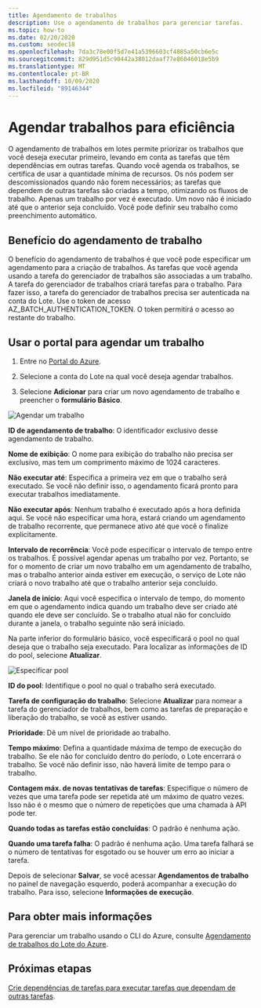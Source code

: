 ```yaml
---
title: Agendamento de trabalhos
description: Use o agendamento de trabalhos para gerenciar tarefas.
ms.topic: how-to
ms.date: 02/20/2020
ms.custom: seodec18
ms.openlocfilehash: 7da3c78e00f5d7e41a5396603cf4885a50cb6e5c
ms.sourcegitcommit: 829d951d5c90442a38012daaf77e86046018e5b9
ms.translationtype: MT
ms.contentlocale: pt-BR
ms.lasthandoff: 10/09/2020
ms.locfileid: "89146344"
---
```

# <a name="schedule-jobs-for-efficiency"></a>Agendar trabalhos para eficiência

O agendamento de trabalhos em lotes permite priorizar os trabalhos que você deseja executar primeiro, levando em conta as tarefas que têm dependências em outras tarefas. Quando você agenda os trabalhos, se certifica de usar a quantidade mínima de recursos. Os nós podem ser descomissionados quando não forem necessários; as tarefas que dependem de outras tarefas são criadas a tempo, otimizando os fluxos de trabalho. Apenas um trabalho por vez é executado. Um novo não é iniciado até que o anterior seja concluído. Você pode definir seu trabalho como preenchimento automático. 

## <a name="benefit-of-job-scheduling"></a>Benefício do agendamento de trabalho

O benefício do agendamento de trabalhos é que você pode especificar um agendamento para a criação de trabalhos. As tarefas que você agenda usando a tarefa do gerenciador de trabalhos são associadas a um trabalho. A tarefa do gerenciador de trabalhos criará tarefas para o trabalho. Para fazer isso, a tarefa do gerenciador de trabalhos precisa ser autenticada na conta do Lote. Use o token de acesso AZ_BATCH_AUTHENTICATION_TOKEN. O token permitirá o acesso ao restante do trabalho. 

## <a name="use-the-portal-to-schedule-a-job"></a>Usar o portal para agendar um trabalho

   1. Entre no [Portal do Azure](https://portal.azure.com/).

   2. Selecione a conta do Lote na qual você deseja agendar trabalhos.

   3. Selecione **Adicionar** para criar um novo agendamento de trabalho e preencher o **formulário Básico**.



![Agendar um trabalho][1]

**ID de agendamento de trabalho**: O identificador exclusivo desse agendamento de trabalho.

**Nome de exibição**: O nome para exibição do trabalho não precisa ser exclusivo, mas tem um comprimento máximo de 1024 caracteres.

**Não executar até**: Especifica a primeira vez em que o trabalho será executado. Se você não definir isso, o agendamento ficará pronto para executar trabalhos imediatamente.

**Não executar após**: Nenhum trabalho é executado após a hora definida aqui. Se você não especificar uma hora, estará criando um agendamento de trabalho recorrente, que permanece ativo até que você o finalize explicitamente.

**Intervalo de recorrência**: Você pode especificar o intervalo de tempo entre os trabalhos. É possível agendar apenas um trabalho por vez. Portanto, se for o momento de criar um novo trabalho em um agendamento de trabalho, mas o trabalho anterior ainda estiver em execução, o serviço de Lote não criará o novo trabalho até que o trabalho anterior seja concluído.  

**Janela de início**: Aqui você especifica o intervalo de tempo, do momento em que o agendamento indica quando um trabalho deve ser criado até quando ele deve ser concluído. Se o trabalho atual não for concluído durante a janela, o trabalho seguinte não será iniciado.

Na parte inferior do formulário básico, você especificará o pool no qual deseja que o trabalho seja executado. Para localizar as informações de ID do pool, selecione **Atualizar**. 

![Especificar pool][2]


**ID do pool**: Identifique o pool no qual o trabalho será executado.

**Tarefa de configuração do trabalho**: Selecione **Atualizar** para nomear a tarefa do gerenciador de trabalhos, bem como as tarefas de preparação e liberação do trabalho, se você as estiver usando.

**Prioridade**: Dê um nível de prioridade ao trabalho.

**Tempo máximo**: Defina a quantidade máxima de tempo de execução do trabalho. Se ele não for concluído dentro do período, o Lote encerrará o trabalho. Se você não definir isso, não haverá limite de tempo para o trabalho.

**Contagem máx. de novas tentativas de tarefas**: Especifique o número de vezes que uma tarefa pode ser repetida até um máximo de quatro vezes. Isso não é o mesmo que o número de repetições que uma chamada à API pode ter.

**Quando todas as tarefas estão concluídas**: O padrão é nenhuma ação.

**Quando uma tarefa falha**: O padrão é nenhuma ação. Uma tarefa falhará se o número de tentativas for esgotado ou se houver um erro ao iniciar a tarefa. 

Depois de selecionar **Salvar**, se você acessar **Agendamentos de trabalho** no painel de navegação esquerdo, poderá acompanhar a execução do trabalho. Para isso, selecione **Informações de execução**.


## <a name="for-more-information"></a>Para obter mais informações

Para gerenciar um trabalho usando o CLI do Azure, consulte [Agendamento de trabalhos do Lote do Azure](/cli/azure/batch/job-schedule).

## <a name="next-steps"></a>Próximas etapas

[Crie dependências de tarefas para executar tarefas que dependam de outras tarefas](batch-task-dependencies.md).





[1]: ./media/batch-job-schedule/add_job_schedule-02.png
[2]: ./media/batch-job-schedule/add_job_schedule-03.png


